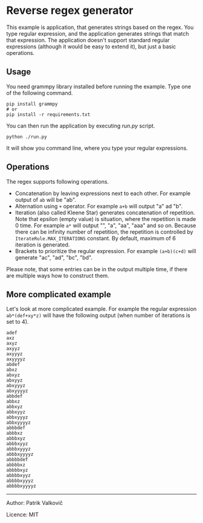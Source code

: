 # Reverse regex generator

This example is application, that generates strings based on the regex.
You type regular expression, and the application generates strings that match that expression.
The application doesn't support standard regular expressions (although it would be easy to extend it),
but just a basic operations.


## Usage

You need grammpy library installed before running the example.
Type one of the following command.
```text
pip install grammpy
# or
pip install -r requirements.txt
```

You can then run the application by executing *run.py* script.

```text
python ./run.py
```

It will show you command line, where you type your regular expressions.

## Operations

The regex supports following operations.
- Concatenation by leaving expressions next to each other. 
For example output of `ab` will be "ab".
- Alternation using `+` operator. 
For example `a+b` will output "a" ad "b".
- Iteration (also called Kleene Star) generates concatenation of repetition.
Note that epsilon (empty value) is situation, where the repetition is made 0 time. 
For example `a*` will output "", "a", "aa", "aaa" and so on.
Because there can be infinity number of repetition, the repetition is controlled by `IterateRule.MAX_ITERATIONS` constant.
By default, maximum of 6 iteration is generated.
- Brackets to prioritize the regular expression.
For example `(a+b)(c+d)` will generate "ac", "ad", "bc", "bd".

Please note, that some entries can be in the output multiple time, if there are multiple ways how to construct them.

## More complicated example

Let's look at more complicated example.
For example the regular expression `ab*(def+xy*z)` will have the following output
(when number of iterations is set to 4).

```text
adef
axz
axyz
axyyz
axyyyz
axyyyyz
abdef
abxz
abxyz
abxyyz
abxyyyz
abxyyyyz
abbdef
abbxz
abbxyz
abbxyyz
abbxyyyz
abbxyyyyz
abbbdef
abbbxz
abbbxyz
abbbxyyz
abbbxyyyz
abbbxyyyyz
abbbbdef
abbbbxz
abbbbxyz
abbbbxyyz
abbbbxyyyz
abbbbxyyyyz
```

-----

Author: Patrik Valkovič

Licence: MIT
